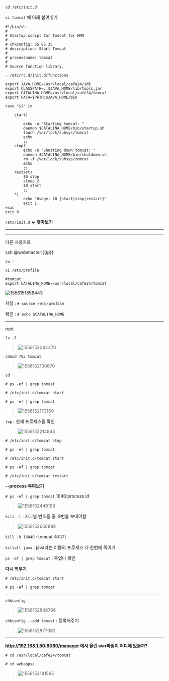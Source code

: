 `cd /etc/init.d`

`vi tomcat` 에 아래 붙여넣기

```
#!/bin/sh 
# 
# Startup script for Tomcat for HMO
# 
# chkconfig: 35 85 35 
# description: Start Tomcat 
# 
# processname: tomcat 
# 
# Source function library. 

. /etc/rc.d/init.d/functions 

export JAVA_HOME=/usr/local/cafe24/jdk
export CLASSPATH=.:$JAVA_HOME/lib/tools.jar
export CATALINA_HOME=/usr/local/cafe24/tomcat
export PATH=$PATH:$JAVA_HOME/bin

case "$1" in 

	start) 

		echo -n "Starting tomcat: " 
		daemon $CATALINA_HOME/bin/startup.sh 
		touch /var/lock/subsys/tomcat
		echo
		;; 
	stop) 
		echo -n "Shutting down tomcat: " 
		daemon $CATALINA_HOME/bin/shutdown.sh 
		rm -f /var/lock/subsys/tomcat
		echo 
		;; 
	restart) 
		$0 stop
		sleep 2 
		$0 start 
		;; 
	*) 
		echo "Usage: $0 {start|stop|restart}" 
		exit 1 
esac 
exit 0

```

`/etc/init.d` **<- 찾아보기**

---



---

다른 사용자로

ssh @webmaster:{{ip}}

`su -`

`vi /etc/profile`

```shell
#tomcat
export CATALINA_HOME=/usr/local/cafe24/tomcat
```

![1556151858443](assets/1556151858443.png)

저장 : `# source /etc/profile`

확인 : `# echo $CATALINA_HOME`

---

root

`ls -l`

> ![1556152084470](assets/1556152084470.png)

`chmod 755 tomcat`

> ![1556152100670](assets/1556152100670.png)

`cd`

`# ps -ef | grep tomcat`

`# /etc/init.d/tomcat start`

`# ps -ef | grep tomcat`

> ![1556152173169](assets/1556152173169.png)



`top` : 현재 프로세스들 확인

> ![1556152214845](assets/1556152214845.png)



`# /etc/init.d/tomcat stop`

`# ps -ef | grep tomcat`

`# /etc/init.d/tomcat start`

`# ps -ef | grep tomcat`

`# /etc/init.d/tomcat restart`

**--process 죽여보기**

`# ps -ef | grep tomcat`     1640:process id

> ![1556152449169](assets/1556152449169.png)

`kill -l`   : 시그널 번호들 중, 9번을 보내야함

> ![1556152656898](assets/1556152656898.png)

`kill -9 16040` : tomcat 죽이기

`killall java` : java라는 이름의 프로세스 다 한번에 죽이기

`ps -ef | grep tomcat`  : 죽었나 확인

**다시 띄우기**

`# /etc/init.d/tomcat start`

`# ps -ef | grep tomcat`

---

`chkconfig`

> ![1556152848766](assets/1556152848766.png)

`chkconfig --add tomcat`  : 등록해주기

> ![1556152877062](assets/1556152877062.png)

---

**<http://192.168.1.50:8080/manager> 에서 올린 war파일이 어디에 있을까?**

`# cd /usr/local/cafe24/tomcat`

`# cd webapps/`

> ![1556153181565](assets/1556153181565.png)




